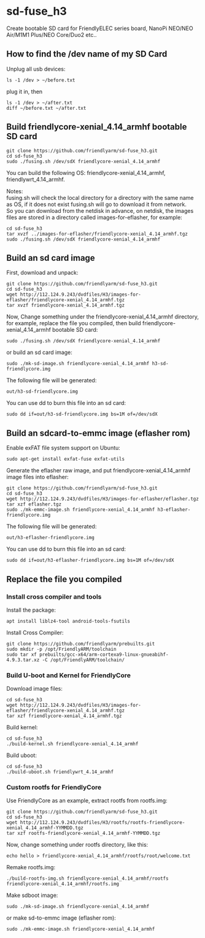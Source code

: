 # sd-fuse_h3
Create bootable SD card for FriendlyELEC series board, NanoPi NEO/NEO Air/M1M1 Plus/NEO Core/Duo2 etc..

## How to find the /dev name of my SD Card
Unplug all usb devices:
```
ls -1 /dev > ~/before.txt
```
plug it in, then
```
ls -1 /dev > ~/after.txt
diff ~/before.txt ~/after.txt
```

## Build friendlycore-xenial_4.14_armhf bootable SD card
```
git clone https://github.com/friendlyarm/sd-fuse_h3.git
cd sd-fuse_h3
sudo ./fusing.sh /dev/sdX friendlycore-xenial_4.14_armhf
```
You can build the following OS: friendlycore-xenial_4.14_armhf, friendlywrt_4.14_armhf.  

Notes:  
fusing.sh will check the local directory for a directory with the same name as OS, if it does not exist fusing.sh will go to download it from network.  
So you can download from the netdisk in advance, on netdisk, the images files are stored in a directory called images-for-eflasher, for example:
```
cd sd-fuse_h3
tar xvzf ../images-for-eflasher/friendlycore-xenial_4.14_armhf.tgz
sudo ./fusing.sh /dev/sdX friendlycore-xenial_4.14_armhf
```

## Build an sd card image
First, download and unpack:
```
git clone https://github.com/friendlyarm/sd-fuse_h3.git
cd sd-fuse_h3
wget http://112.124.9.243/dvdfiles/H3/images-for-eflasher/friendlycore-xenial_4.14_armhf.tgz
tar xvzf friendlycore-xenial_4.14_armhf.tgz
```
Now,  Change something under the friendlycore-xenial_4.14_armhf directory, 
for example, replace the file you compiled, then build friendlycore-xenial_4.14_armhf bootable SD card: 
```
sudo ./fusing.sh /dev/sdX friendlycore-xenial_4.14_armhf
```
or build an sd card image:
```
sudo ./mk-sd-image.sh friendlycore-xenial_4.14_armhf h3-sd-friendlycore.img
```
The following file will be generated:  
```
out/h3-sd-friendlycore.img
```
You can use dd to burn this file into an sd card:
```
sudo dd if=out/h3-sd-friendlycore.img bs=1M of=/dev/sdX
```

## Build an sdcard-to-emmc image (eflasher rom)
Enable exFAT file system support on Ubuntu:
```
sudo apt-get install exfat-fuse exfat-utils
```
Generate the eflasher raw image, and put friendlycore-xenial_4.14_armhf image files into eflasher:
```
git clone https://github.com/friendlyarm/sd-fuse_h3.git
cd sd-fuse_h3
wget http://112.124.9.243/dvdfiles/H3/images-for-eflasher/eflasher.tgz
tar xzf eflasher.tgz
sudo ./mk-emmc-image.sh friendlycore-xenial_4.14_armhf h3-eflasher-friendlycore.img
```
The following file will be generated:  
```
out/h3-eflasher-friendlycore.img
```
You can use dd to burn this file into an sd card:
```
sudo dd if=out/h3-eflasher-friendlycore.img bs=1M of=/dev/sdX
```

## Replace the file you compiled

### Install cross compiler and tools

Install the package:
```
apt install liblz4-tool android-tools-fsutils
```
Install Cross Compiler:
```
git clone https://github.com/friendlyarm/prebuilts.git
sudo mkdir -p /opt/FriendlyARM/toolchain
sudo tar xf prebuilts/gcc-x64/arm-cortexa9-linux-gnueabihf-4.9.3.tar.xz -C /opt/FriendlyARM/toolchain/
```

### Build U-boot and Kernel for FriendlyCore
Download image files:
```
cd sd-fuse_h3
wget http://112.124.9.243/dvdfiles/H3/images-for-eflasher/friendlycore-xenial_4.14_armhf.tgz
tar xzf friendlycore-xenial_4.14_armhf.tgz
```
Build kernel:
```
cd sd-fuse_h3
./build-kernel.sh friendlycore-xenial_4.14_armhf
```
Build uboot:
```
cd sd-fuse_h3
./build-uboot.sh friendlywrt_4.14_armhf
```

### Custom rootfs for FriendlyCore
Use FriendlyCore as an example, extract rootfs from rootfs.img:
```
git clone https://github.com/friendlyarm/sd-fuse_h3.git
cd sd-fuse_h3
wget http://112.124.9.243/dvdfiles/H3/rootfs/rootfs-friendlycore-xenial_4.14_armhf-YYMMDD.tgz
tar xzf rootfs-friendlycore-xenial_4.14_armhf-YYMMDD.tgz
```
Now,  change something under rootfs directory, like this:
```
echo hello > friendlycore-xenial_4.14_armhf/rootfs/root/welcome.txt  
```
Remake rootfs.img:
```
./build-rootfs-img.sh friendlycore-xenial_4.14_armhf/rootfs friendlycore-xenial_4.14_armhf/rootfs.img
```
Make sdboot image:
```
sudo ./mk-sd-image.sh friendlycore-xenial_4.14_armhf
```
or make sd-to-emmc image (eflasher rom):
```
sudo ./mk-emmc-image.sh friendlycore-xenial_4.14_armhf
```
  
